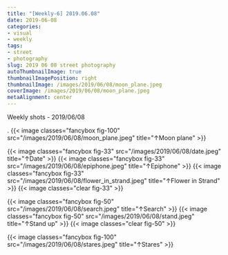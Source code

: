 ```yaml
---
title: "[Weekly-6] 2019.06.08"
date: 2019-06-08
categories:
- visual
- weekly
tags:
- street
- photography
slug: 2019 06 08 street photography
autoThumbnailImage: true
thumbnailImagePosition: right
thumbnailImage: /images/2019/06/08/moon_plane.jpeg
coverImage: /images/2019/06/08/moon_plane.jpeg
metaAlignment: center
---
```


Weekly shots - 2019/06/08
<!--more-->

.
{{< image classes="fancybox fig-100" src="/images/2019/06/08/moon_plane.jpeg"  title="↑Moon plane" >}}

{{< image classes="fancybox fig-33" src="/images/2019/06/08/date.jpeg"  title="↑Date" >}}
{{< image classes="fancybox fig-33" src="/images/2019/06/08/epiphone.jpeg"  title="↑Epiphone" >}}
{{< image classes="fancybox fig-33" src="/images/2019/06/08/flower_in_strand.jpeg"  title="↑Flower in Strand" >}}
{{< image classes="clear fig-33" >}}

{{< image classes="fancybox fig-50" src="/images/2019/06/08/search.jpeg"  title="↑Search" >}}
{{< image classes="fancybox fig-50" src="/images/2019/06/08/stand.jpeg"  title="↑Stand up" >}}
{{< image classes="clear fig-50" >}}

{{< image classes="fancybox fig-100" src="/images/2019/06/08/stares.jpeg"  title="↑Stares" >}}